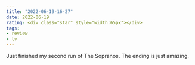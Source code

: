 ```yaml
---
title: "2022-06-19-16-27"
date: 2022-06-19
rating: <div class="star" style="width:65px"></div>
tags:
- review
- tv
---
```


Just finished my second run of The Sopranos. The ending is just amazing. 
